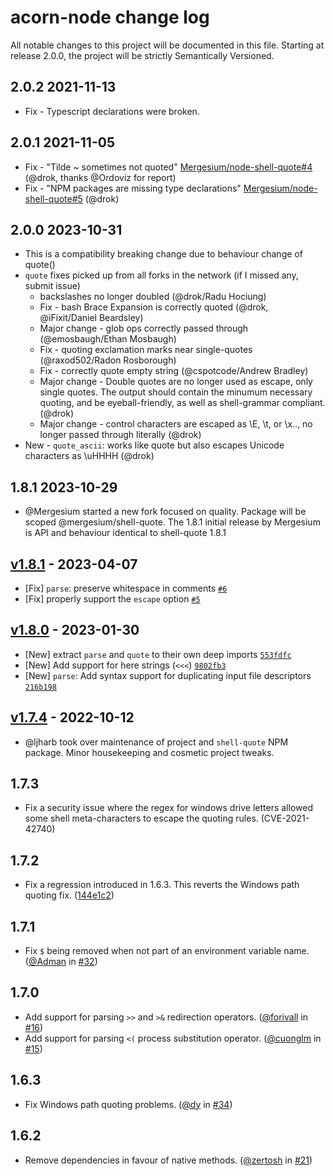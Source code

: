 # acorn-node change log

All notable changes to this project will be documented in this file.
Starting at release 2.0.0, the project will be strictly Semantically Versioned.

## 2.0.2 2021-11-13
* Fix - Typescript declarations were broken.

## 2.0.1 2021-11-05
* Fix - "Tilde ~ sometimes not quoted" [Mergesium/node-shell-quote#4](https://github.com/Mergesium/node-shell-quote/issues/4) (@drok, thanks @Ordoviz for report)
* Fix - "NPM packages are missing type declarations" [Mergesium/node-shell-quote#5](https://github.com/Mergesium/node-shell-quote/issues/5) (@drok)

## 2.0.0 2023-10-31
* This is a compatibility breaking change due to behaviour change of quote()
* `quote` fixes picked up from all forks in the network (if I missed any, submit issue)
  * backslashes no longer doubled (@drok/Radu Hociung)
  * Fix - bash Brace Expansion is correctly quoted (@drok, @iFixit/Daniel Beardsley)
  * Major change - glob ops correctly passed through (@emosbaugh/Ethan Mosbaugh)
  * Fix - quoting exclamation marks near single-quotes (@raxod502/Radon Rosborough)
  * Fix - correctly quote empty string (@cspotcode/Andrew Bradley)
  * Major change - Double quotes are no longer used as escape, only single quotes. The output should contain
    the minumum necessary quoting, and be eyeball-friendly, as well as shell-grammar compliant. (@drok)
  * Major change - control characters are escaped as \E, \t, or \x.., no longer passed through literally (@drok)
* New - `quote_ascii`: works like quote but also escapes Unicode characters as \uHHHH (@drok)

## 1.8.1 2023-10-29
- @Mergesium started a new fork focused on quality. Package will be scoped @mergesium/shell-quote.
  The 1.8.1 initial release by Mergesium is API and behaviour identical to shell-quote 1.8.1

## [v1.8.1](https://github.com/ljharb/shell-quote/compare/v1.8.0...v1.8.1) - 2023-04-07
- [Fix] `parse`: preserve whitespace in comments [`#6`](https://github.com/ljharb/shell-quote/issues/6)
- [Fix] properly support the `escape` option [`#5`](https://github.com/ljharb/shell-quote/issues/5)

## [v1.8.0](https://github.com/ljharb/shell-quote/compare/v1.7.4...v1.8.0) - 2023-01-30
- [New] extract `parse` and `quote` to their own deep imports [`553fdfc`](https://github.com/ljharb/shell-quote/commit/553fdfc32cc41b4c2f77e061b6957703958ca575)
- [New] Add support for here strings (`<<<`) [`9802fb3`](https://github.com/ljharb/shell-quote/commit/9802fb37c7946e18c672b81122520dc296bde271)
- [New] `parse`: Add syntax support for duplicating input file descriptors [`216b198`](https://github.com/ljharb/shell-quote/commit/216b19894f76b14d164c4c5a68f05a51b06336c4)

## [v1.7.4](https://github.com/ljharb/shell-quote/compare/1.7.3...v1.7.4) - 2022-10-12
* @ljharb took over maintenance of project and `shell-quote` NPM package. Minor housekeeping and cosmetic project tweaks.

## 1.7.3
* Fix a security issue where the regex for windows drive letters allowed some shell meta-characters
to escape the quoting rules. (CVE-2021-42740)

## 1.7.2
* Fix a regression introduced in 1.6.3. This reverts the Windows path quoting fix. ([144e1c2](https://github.com/ljharb/shell-quote/commit/144e1c20cd57549a414c827fb3032e60b7b8721c))

## 1.7.1
* Fix `$` being removed when not part of an environment variable name. ([@Adman](https://github.com/Admin) in [#32](https://github.com/ljharb/shell-quote/pull/32))

## 1.7.0
* Add support for parsing `>>` and `>&` redirection operators. ([@forivall](https://github.com/forivall) in [#16](https://github.com/ljharb/shell-quote/pull/16))
* Add support for parsing `<(` process substitution operator. ([@cuonglm](https://github.com/cuonglm) in [#15](https://github.com/ljharb/shell-quote/pull/15))

## 1.6.3
* Fix Windows path quoting problems. ([@dy](https://github.com/dy) in [#34](https://github.com/ljharb/shell-quote/pull/34))

## 1.6.2
* Remove dependencies in favour of native methods. ([@zertosh](https://github.com/zertosh) in [#21](https://github.com/ljharb/shell-quote/pull/21))
